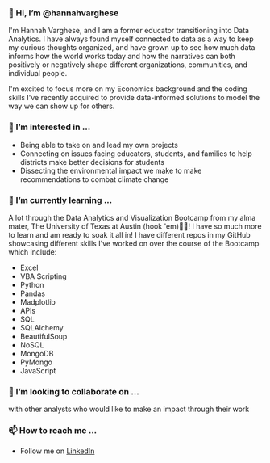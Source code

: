 ### 👋 Hi, I’m @hannahvarghese

I'm Hannah Varghese, and I am a former educator transitioning into Data Analytics. I have always found myself connected to data as a way to keep my curious thoughts organized, and have grown up to see how much data informs how the world works today and how the narratives can both positively or negatively shape different organizations, communities, and individual people.  

I'm excited to focus more on my Economics background and the coding skills I've recently acquired to provide data-informed solutions to model the way we can show up for others.  

### 👀 I’m interested in ... 
 * Being able to take on and lead my own projects
 *  Connecting on issues facing educators, students, and families to help districts make better decisions for students
 * Dissecting the environmental impact we make to make recommendations to combat climate change  

### 🌱 I’m currently learning ... 
A lot through the Data Analytics and Visualization Bootcamp from my alma mater, The University of Texas at Austin (hook 'em)🤘🏾! I have so much more to learn and am ready to soak it all in! I have different repos in my GitHub showcasing different skills I've worked on over the course of the Bootcamp which include:
* Excel
* VBA Scripting
* Python
* Pandas
* Madplotlib
* APIs
* SQL
* SQLAlchemy
* BeautifulSoup
* NoSQL
* MongoDB
* PyMongo
* JavaScript

### 💞️ I’m looking to collaborate on ... 
with other analysts who would like to make an impact through their work

### 📫 How to reach me ...
  * Follow me on [LinkedIn](https://www.linkedin.com/in/hannahvarghese/)
<!---
hannahvarghese/hannahvarghese is a ✨ special ✨ repository because its `README.md` (this file) appears on your GitHub profile.
You can click the Preview link to take a look at your changes.
--->
